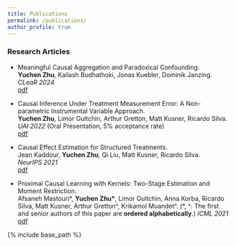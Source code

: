 ```yaml
---
title: Publications
permalink: /publications/
author_profile: true
---
```


### Research Articles 
- Meaningful Causal Aggregation and Paradoxical Confounding.  
**Yuchen Zhu**, Kailash Budhathoki, Jonas Kuebler, Dominik Janzing.  
*CLeaR 2024*  
[pdf](https://arxiv.org/abs/2304.11625)

- Causal Inference Under Treatment Measurement Error: A Non-parametric Instrumental Variable Approach.  
**Yuchen Zhu**, Limor Gultchin, Arthur Gretton, Matt Kusner, Ricardo Silva.  
*UAI 2022* (Oral Presentation, 5% acceptance rate)  
[pdf](https://openreview.net/pdf?id=SLcxbOUi9gq)

- Causal Effect Estimation for Structured Treatments.  
Jean Kaddour, **Yuchen Zhu**, Qi Liu, Matt Kusner, Ricardo Silva.  
*NeurIPS 2021*  
[pdf](https://arxiv.org/pdf/2106.01939.pdf)  

- Proximal Causal Learning with Kernels: Two-Stage Estimation and Moment Restriction.  
Afsaneh Mastouri\*, **Yuchen Zhu\***, Limor Gultchin, Anna Korba, Ricardo Silva, Matt Kusner, Arthur Gretton^, Krikamol Muandet^.  (\*, ^: The first and senior authors of this paper are **ordered alphabetically**.)
*ICML 2021*  
 [pdf](https://arxiv.org/pdf/2105.04544.pdf)  

{% include base_path %}

